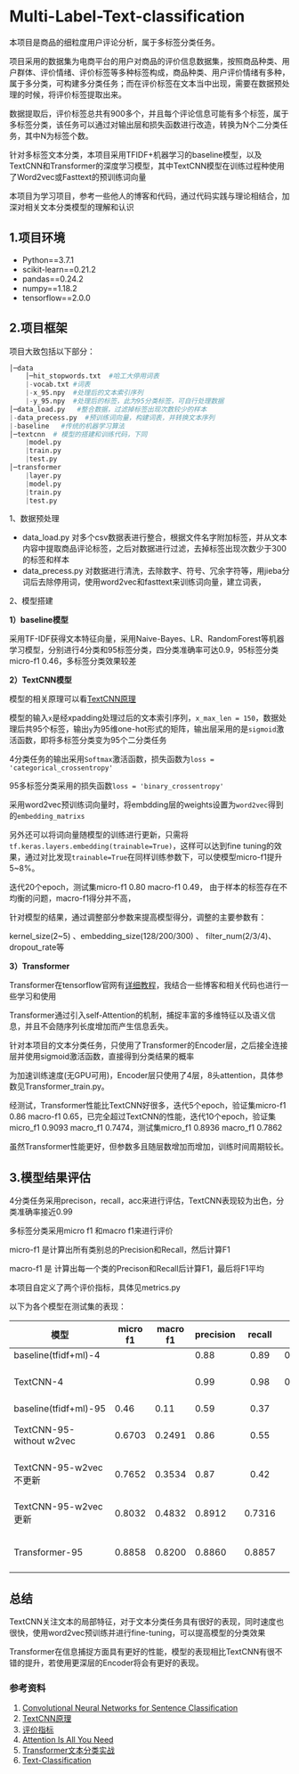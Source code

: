 # Multi-Label-Text-classification

 本项目是商品的细粒度用户评论分析，属于多标签分类任务。

项目采用的数据集为电商平台的用户对商品的评价信息数据集，按照商品种类、用户群体、评价情绪、评价标签等多种标签构成，商品种类、用户评价情绪有多种，属于多分类，可构建多分类任务；而在评价标签在文本当中出现，需要在数据预处理的时候，将评价标签提取出来。

数据提取后，评价标签总共有900多个，并且每个评论信息可能有多个标签，属于多标签分类，该任务可以通过对输出层和损失函数进行改造，转换为N个二分类任务，其中N为标签个数。

针对多标签文本分类，本项目采用TFIDF+机器学习的baseline模型，以及TextCNN和Transformer的深度学习模型，其中TextCNN模型在训练过程种使用了Word2vec或Fasttext的预训练词向量

本项目为学习项目，参考一些他人的博客和代码，通过代码实践与理论相结合，加深对相关文本分类模型的理解和认识

## 1.项目环境

- Python==3.7.1
- scikit-learn==0.21.2
- pandas==0.24.2
- numpy==1.18.2
- tensorflow==2.0.0

## 2.项目框架

项目大致包括以下部分：

```python
│─data
    │─hit_stopwords.txt  #哈工大停用词表
	|-vocab.txt #词表
	|-x_95.npy	#处理后的文本索引序列
	|-y_95.npy	#处理后的标签，此为95分类标签，可自行处理数据
│─data_load.py   #整合数据，过滤掉标签出现次数较少的样本
|-data_precess.py  #预训练词向量，构建词表，并转换文本序列
|-baseline   #传统的机器学习算法
│─textcnn  # 模型的搭建和训练代码，下同
	|model.py
	|train.py
	|test.py
│─transformer 
	|layer.py
	|model.py
	|train.py
	|test.py
```

1、数据预处理

* data_load.py  对多个csv数据表进行整合，根据文件名字附加标签，并从文本内容中提取商品评论标签，之后对数据进行过滤，去掉标签出现次数少于300的标签和样本
* data_precess.py  对数据进行清洗，去除数字、符号、冗余字符等，用jieba分词后去除停用词，使用word2vec和fasttext来训练词向量，建立词表，

2、模型搭建

**1）baseline模型**

采用TF-IDF获得文本特征向量，采用Naive-Bayes、LR、RandomForest等机器学习模型，分别进行4分类和95标签分类，四分类准确率可达0.9，95标签分类micro-f1  0.46，多标签分类效果较差

**2）TextCNN模型**

模型的相关原理可以看[TextCNN原理](https://blog.csdn.net/pipisorry/article/details/85076712)

模型的输入`x`是经xpadding处理过后的文本索引序列，`x_max_len = 150`，数据处理后共95个标签，输出`y`为95维one-hot形式的矩阵，输出层采用的是`sigmoid`激活函数，即将多标签分类变为95个二分类任务

4分类任务的输出采用`Softmax`激活函数，损失函数为`loss = 'categorical_crossentropy'`

95多标签分类采用的损失函数`loss = 'binary_crossentropy'`

采用word2vec预训练词向量时，将embdding层的weights设置为`word2vec`得到的`embedding_matrixs`

另外还可以将词向量随模型的训练进行更新，只需将`tf.keras.layers.embedding(trainable=True)`，这样可以达到fine tuning的效果，通过对比发现`trainable=True`在同样训练参数下，可以使模型micro-f1提升5~8%。

迭代20个epoch，测试集micro-f1 0.80  macro-f1 0.49， 由于样本的标签存在不均衡的问题，macro-f1得分并不高，

针对模型的结果，通过调整部分参数来提高模型得分，调整的主要参数有：

kernel_size(2~5)  、embedding_size(128/200/300) 、 filter_num(2/3/4)、dropout_rate等 

**3）Transformer**

Transformer在tensorflow官网有[详细教程](https://tensorflow.google.cn/tutorials/text/transformer)，我结合一些博客和相关代码也进行一些学习和使用

Transformer通过引入self-Attention的机制，捕捉丰富的多维特征以及语义信息，并且不会随序列长度增加而产生信息丢失。

针对本项目的文本分类任务，只使用了Transformer的Encoder层，之后接全连接层并使用sigmoid激活函数，直接得到分类结果的概率

为加速训练速度(无GPU可用)，Encoder层只使用了4层，8头attention，具体参数见Transformer_train.py。

经测试，Transformer性能比TextCNN好很多，迭代5个epoch，验证集micro-f1 0.86  macro-f1 0.65，已完全超过TextCNN的性能，迭代10个epoch，验证集micro_f1 0.9093 macro_f1 0.7474，测试集micro_f1 0.8936 macro_f1 0.7862

虽然Transformer性能更好，但参数多且随层数增加而增加，训练时间周期较长。

## 3.模型结果评估

4分类任务采用precison，recall，acc来进行评估，TextCNN表现较为出色，分类准确率接近0.99

多标签分类采用micro f1 和macro f1来进行评价

micro-f1 是计算出所有类别总的Precision和Recall，然后计算F1 

macro-f1 是 计算出每一个类的Precison和Recall后计算F1，最后将F1平均 

本项目自定义了两个评价指标，具体见metrics.py

以下为各个模型在测试集的表现：

| 模型                     | micro f1 | macro f1 | precision | recall | acc   |   备注   |
| ------------------------ | -------- | -------- | --------- | :----: | ----- | :------: |
| baseline(tfidf+ml)-4     |          |          | 0.88      |  0.89  | 0.89  |          |
| TextCNN-4                |          |          | 0.99      |  0.98  | 0.989 | 10，1e-3 |
| baseline(tfidf+ml)-95    | 0.46     | 0.11     | 0.59      |  0.37  |       |          |
| TextCNN-95-without w2vec | 0.6703   | 0.2491   | 0.86      |  0.55  |       | 20，1e-3 |
| TextCNN-95-w2vec不更新   | 0.7652   | 0.3534   | 0.87      |  0.42  |       | 20，1e-3 |
| TextCNN-95-w2vec更新     | 0.8032   | 0.4832   | 0.8912    | 0.7316 |       | 20，1e-3 |
| Transformer-95           | 0.8858   | 0.8200   | 0.8860    | 0.8857 |       | 10，1e-3 |

## 总结

TextCNN关注文本的局部特征，对于文本分类任务具有很好的表现，同时速度也很快，使用word2vec预训练并进行fine-tuning，可以提高模型的分类效果

Transformer在信息捕捉方面具有更好的性能，模型的表现相比TextCNN有很不错的提升，若使用更深层的Encoder将会有更好的表现。

### 参考资料

1. [Convolutional Neural Networks for Sentence Classification](https://arxiv.org/pdf/1408.5882.pdf)
2. [TextCNN原理](https://blog.csdn.net/pipisorry/article/details/85076712)
3. [评价指标](https://blog.csdn.net/sinat_28576553/article/details/80258619)
4. [Attention Is All You Need]( https://arxiv.org/abs/1706.03762 )
5. [Transformer文本分类实战](https://zhuanlan.zhihu.com/p/105036982?utm_source=cn.wiz.note)
6. [Text-Classification](https://github.com/Light2077/Text-Classification) 

